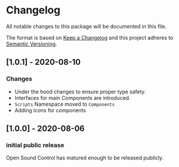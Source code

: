 # Changelog
All notable changes to this package will be documented in this file.

The format is based on [Keep a Changelog](http://keepachangelog.com/en/1.0.0/)
and this project adheres to [Semantic Versioning](http://semver.org/spec/v2.0.0.html).

## [1.0.1] - 2020-08-10

### Changes

- Under the hood changes to ensure proper type safety.
- Interfaces for main Components are introduced.
- ``Scripts`` Namespace moved to ``Components``
- Adding icons for components

## [1.0.0] - 2020-08-06

### initial public release 

Open Sound Control has matured enough to be released publicly.

